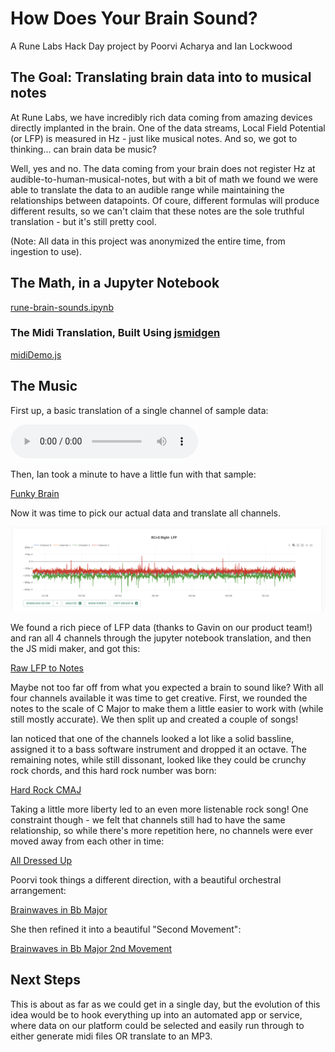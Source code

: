 # How Does Your Brain Sound?
A Rune Labs Hack Day project by Poorvi Acharya and Ian Lockwood

## The Goal: Translating brain data into to musical notes
At Rune Labs, we have incredibly rich data coming from amazing devices directly implanted in the brain. One of the data streams, Local Field Potential (or LFP) is measured in Hz - just like musical notes. And so, we got to thinking... can brain data be music?

Well, yes and no. The data coming from your brain does not register Hz at audible-to-human-musical-notes, but with a bit of math we found we were able to translate the data to an audible range while maintaining the relationships between datapoints. Of coure, different formulas will produce different results, so we can't claim that these notes are the sole truthful translation - but it's still pretty cool.

(Note: All data in this project was anonymized the entire time, from ingestion to use).


## The Math, in a Jupyter Notebook
[rune-brain-sounds.ipynb](https://github.com/rune-labs/How-Does-Your-Brain-Sound/blob/main/src/rune-brain-sounds.ipynb)

### The Midi Translation, Built Using [jsmidgen](https://github.com/dingram/jsmidgen)
[midiDemo.js](https://github.com/rune-labs/How-Does-Your-Brain-Sound/blob/main/src/midiDemo.js)

## The Music

First up, a basic translation of a single channel of sample data:

![Cool Brain](https://raw.githubusercontent.com/rune-labs/How-Does-Your-Brain-Sound/main/Brain%20Songs/cool%20brain.mp3)

Then, Ian took a minute to have a little fun with that sample:

[Funky Brain](https://raw.githubusercontent.com/rune-labs/How-Does-Your-Brain-Sound/main/Brain%20Songs/Funky%20Brain.mp3)

Now it was time to pick our actual data and translate all channels.

![LFP Stream](https://github.com/rune-labs/How-Does-Your-Brain-Sound/blob/main/assets/stream.png)

We found a rich piece of LFP data (thanks to Gavin on our product team!) and ran all 4 channels through the jupyter notebook translation, and then the JS midi maker, and got this:

[Raw LFP to Notes](https://raw.githubusercontent.com/rune-labs/How-Does-Your-Brain-Sound/main/Brain%20Songs/Brain%20To%20Notes%20Raw.mp3)

Maybe not too far off from what you expected a brain to sound like? With all four channels available it was time to get creative. First, we rounded the notes to the scale of C Major to make them a little easier to work with (while still mostly accurate). We then split up and created a couple of songs!

Ian noticed that one of the channels looked a lot like a solid bassline, assigned it to a bass software instrument and dropped it an octave. The remaining notes, while still dissonant, looked like they could be crunchy rock chords, and this hard rock number was born:

[Hard Rock CMAJ](https://raw.githubusercontent.com/rune-labs/How-Does-Your-Brain-Sound/main/Brain%20Songs/CMAJ%20Brain%20Hard%20Rock.mp3)

Taking a little more liberty led to an even more listenable rock song! One constraint though - we felt that channels still had to have the same relationship, so while there's more repetition here, no channels were ever moved away from each other in time:

[All Dressed Up](https://raw.githubusercontent.com/rune-labs/How-Does-Your-Brain-Sound/main/Brain%20Songs/CMAJ%20Brain%20Hard%20Rock.mp3)

Poorvi took things a different direction, with a beautiful orchestral arrangement:

[Brainwaves in Bb Major](https://github.com/rune-labs/How-Does-Your-Brain-Sound/blob/main/Brain%20Songs/Brainwaves%20in%20B%20flat%20major.mp3)

She then refined it into a beautiful "Second Movement":

[Brainwaves in Bb Major 2nd Movement](https://raw.githubusercontent.com/rune-labs/How-Does-Your-Brain-Sound/main/Brain%20Songs/Brainwaves%20in%20B%20flat%20major%202nd%20movement.mp3)

## Next Steps
This is about as far as we could get in a single day, but the evolution of this idea would be to hook everything up into an automated app or service, where data on our platform could be selected and easily run through to either generate midi files OR translate to an MP3.
